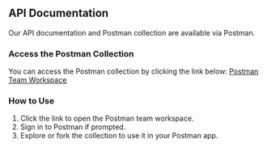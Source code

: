 ## API Documentation
Our API documentation and Postman collection are available via Postman.

### Access the Postman Collection
You can access the Postman collection by clicking the link below:
[Postman Team Workspace](https://app.getpostman.com/join-team?invite_code=f21fccc1aa926e698146ec8ae9e881c0&target_code=b66c67741ad019ea222b8f0d9cf79389)

### How to Use
1. Click the link to open the Postman team workspace.
2. Sign in to Postman if prompted.
3. Explore or fork the collection to use it in your Postman app.
